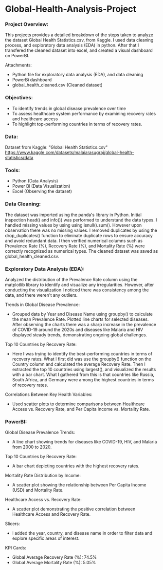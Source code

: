 # Global-Health-Analysis-Project

### Project Overview:

This projects provides a detailed breakdown of the steps taken to analyze the dataset Global Health Statistics.csv, from Kaggle. I used data cleaning process, and exploratory data analysis (EDA) in python. After that I transfered the cleaned dataset into excel, and created a visual dashboard on PowerBI.

Attachments:
- Python file for exploratory data analysis (EDA), and data cleaning
- PowerBi dashboard
- global_health_cleaned.csv (Cleaned dataset)


### Objectives:

- To identify trends in global disease prevalence over time
- To assess healthcare system performance by examining recovery rates and healthcare access
- To highlight top-performing countries in terms of recovery rates.

### Data:

Dataset from Kaggle: "Global Health Statistics.csv"
https://www.kaggle.com/datasets/malaiarasugraj/global-health-statistics/data  

### Tools:

- Python (Data Analysis)
- Power Bi (Data Visualization)
- Excel (Observing the dataset)

### Data Cleaning:

The dataset was imported using the panda's library in Python. Initial inspection head() and info()) was performed to understand the data types. I handled missing values by using using isnull().sum(). However upon observation there was no missing values.
I removed duplicates by using the drop_duplicates() function to eliminate duplicate rows to ensure accuracy and avoid redundant data. I then verified numerical columns such as Prevalence Rate (%), Recovery Rate (%), and Mortality Rate (%) were correctly recognized as numerical types. The cleaned dataset was saved as global_health_cleaned.csv.

### Exploratory Data Analysis (EDA):

Analyzed the distribution of the Prevalence Rate column using the matplotlib library to identify and visualize any irregularities. However, after conducting the visualization I noticed there was consistency among the data, and there weren't any outliers. 

Trends in Global Disease Prevalence:
- Grouped data by Year and Disease Name using groupby() to calculate the mean Prevalence Rate. Plotted line charts for selected diseases. After observing the charts there was a sharp increase in the prevalence of COVID-19 around the 2020s and diseases like Malaria and HIV displayed steady trends, demonstrating ongoing global challenges.

Top 10 Countries by Recovery Rate:
- Here I was trying to identify the best-performing countries in terms of recovery rates. What I first did was use the groupby() function on the Country column and calculated the average Recovery Rate. Then I extracted the top 10 countries using largest(), and visualized the results with a bar chart. What I gathered from this is that countries like Russia, South Africa, and Germany were among the highest countries in terms of recovery rates. 

Correlations Between Key Health Variables:
- Used scatter plots to determine comparisons between Healthcare Access vs. Recovery Rate, and Per Capita Income vs. Mortality Rate.

### PowerBI:

Global Disease Prevalence Trends:
- A line chart showing trends for diseases like COVID-19, HIV, and Malaria from 2000 to 2020.

Top 10 Countries by Recovery Rate:
- A bar chart depicting countries with the highest recovery rates. 

Mortality Rate Distribution by Income:
- A scatter plot showing the relationship between Per Capita Income (USD) and Mortality Rate.

Healthcare Access vs. Recovery Rate:
- A scatter plot demonstrating the positive correlation between Healthcare Access and Recovery Rate.

Slicers:
- I added the year, country, and disease name in order to filter data and explore specific areas of interest.

KPI Cards:
- Global Average Recovery Rate (%): 74.5%
- Global Average Mortality Rate (%): 5.05%










